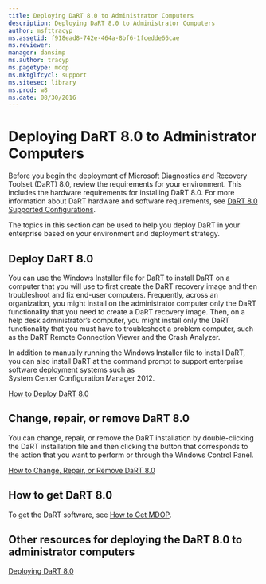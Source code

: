 ```yaml
---
title: Deploying DaRT 8.0 to Administrator Computers
description: Deploying DaRT 8.0 to Administrator Computers
author: msfttracyp
ms.assetid: f918ead8-742e-464a-8bf6-1fcedde66cae
ms.reviewer: 
manager: dansimp
ms.author: tracyp
ms.pagetype: mdop
ms.mktglfcycl: support
ms.sitesec: library
ms.prod: w8
ms.date: 08/30/2016
---
```



# Deploying DaRT 8.0 to Administrator Computers


Before you begin the deployment of Microsoft Diagnostics and Recovery Toolset (DaRT) 8.0, review the requirements for your environment. This includes the hardware requirements for installing DaRT 8.0. For more information about DaRT hardware and software requirements, see [DaRT 8.0 Supported Configurations](dart-80-supported-configurations-dart-8.md).

The topics in this section can be used to help you deploy DaRT in your enterprise based on your environment and deployment strategy.

## Deploy DaRT 8.0


You can use the Windows Installer file for DaRT to install DaRT on a computer that you will use to first create the DaRT recovery image and then troubleshoot and fix end-user computers. Frequently, across an organization, you might install on the administrator computer only the DaRT functionality that you need to create a DaRT recovery image. Then, on a help desk administrator’s computer, you might install only the DaRT functionality that you must have to troubleshoot a problem computer, such as the DaRT Remote Connection Viewer and the Crash Analyzer.

In addition to manually running the Windows Installer file to install DaRT, you can also install DaRT at the command prompt to support enterprise software deployment systems such as System Center Configuration Manager 2012.

[How to Deploy DaRT 8.0](how-to-deploy-dart-80-dart-8.md)

## Change, repair, or remove DaRT 8.0


You can change, repair, or remove the DaRT installation by double-clicking the DaRT installation file and then clicking the button that corresponds to the action that you want to perform or through the Windows Control Panel.

[How to Change, Repair, or Remove DaRT 8.0](how-to-change-repair-or-remove-dart-80-dart-8.md)

## How to get DaRT 8.0


To get the DaRT software, see [How to Get MDOP](https://go.microsoft.com/fwlink/?LinkId=322049).

## Other resources for deploying the DaRT 8.0 to administrator computers


[Deploying DaRT 8.0](deploying-dart-80-dart-8.md)

 

 





